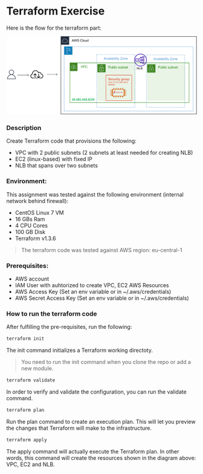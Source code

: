 # Terraform Exercise

Here is the flow for the terraform part:

![alt text](https://github.com/pavlovnicola/terraform_exercise/blob/master/terraform-archi.png?raw=true)

### Description

Create Terraform code that provisions the following:

- VPC with 2 public subnets (2 subnets at least needed for creating NLB)
- EC2 (linux-based) with fixed IP
- NLB that spans over two subnets

### Environment:

This assignment was tested against the following environment (internal network behind firewall):

- CentOS Linux 7 VM
- 16 GBs Ram
- 4 CPU Cores
- 100 GB Disk
- Terraform v1.3.6

> The terraform code was tested against AWS region: eu-central-1

### Prerequisites:

- AWS account
- IAM User with auhtorized to create VPC, EC2 AWS Resources
- AWS Access Key        (Set an env variable or in ~/.aws/credentials)
- AWS Secret Access Key (Set an env variable or in ~/.aws/credentials)

### How to run the terraform code

After fulfilling the pre-requisites, run the following:

```ruby
terraform init
```

The init command initializes a Terraform working directoty.

> You need to run the init command when you clone the repo or add a new module.

```ruby
terraform validate
```

In order to verify and validate the configuration, you can run the validate command.

```ruby
terraform plan
```

Run the plan command to create an execution plan. This will let you preview the changes that Terraform will make to the infrastructure.

```ruby
terraform apply
```

The apply command will actually execute the Terraform plan. In other words, this command will create the resources shown in the diagram above: VPC, EC2 and NLB.
